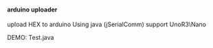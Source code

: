 #### arduino uploader 

upload HEX to arduino Using java (jSerialComm)
support UnoR3\Nano

DEMO: Test.java